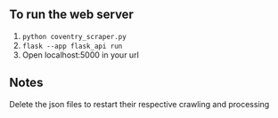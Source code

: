 ## To run the web server

1. `python coventry_scraper.py`
2. `flask --app flask_api run`
3. Open localhost:5000 in your url

## Notes
Delete the json files to restart their respective crawling and processing

